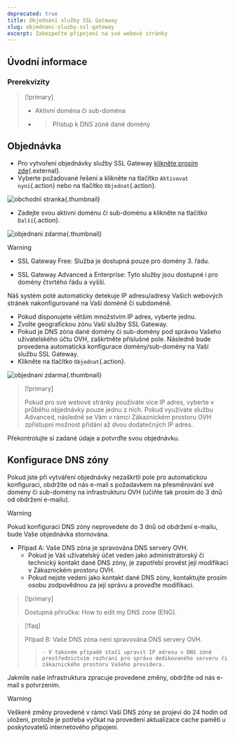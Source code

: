 ```yaml
---
deprecated: true
title: Objednání služby SSL Gateway
slug: objednani-sluzby-ssl-gateway
excerpt: Zabezpečte připojení na své webové stránky
---
```



## Úvodní informace

### Prerekvizity


> [!primary]
>
> - Aktivní doména či sub-doména
>
> - > Přístup k DNS zóně dané domény
> 


## Objednávka

- Pro vytvoření objednávky služby SSL Gateway [klikněte prosím zde](https://www.ovh.cz/ssl-gateway){.external}.
- Vyberte požadované řešení a klikněte na tlačítko `Aktivovat nyní`{.action} nebo na tlačítko `Objednat`{.action}.

![obchodni stranka](images/1-en.png){.thumbnail}

- Zadejte svou aktivní doménu či sub-doménu a klikněte na tlačítko `Další`{.action}.

![objednani zdarma](images/2-en.png){.thumbnail}



> [!warning]
>
> - SSL Gateway Free: Služba je dostupná pouze pro domény 3. řádu.
>
> - SSL Gateway Advanced a Enterprise: Tyto služby jsou dostupné i pro domény čtvrtého řádu a vyšší.
> 


Náš systém poté automaticky detekuje IP adresu/adresy Vašich webových stránek nakonfigurované na Vaší doméně či subdoméně.

- Pokud disponujete větším množstvím IP adres, vyberte jednu.
- Zvolte geografickou zónu Vaší služby SSL Gateway.
- Pokud je DNS zóna dané domény či sub-domény pod správou Vašeho uživatelského účtu OVH, zaškrtněte příslušné pole. Následně bude provedena automatická konfigurace domény/sub-domény na Vaší službu SSL Gateway.
- Klikněte na tlačítko `Objednat`{.action}.


![objednani zdarma](images/3-en.png){.thumbnail}



> [!primary]
>
> Pokud pro své webové stránky používáte více IP adres, vyberte v průběhu objednávky pouze jednu z nich.
> Pokud využíváte službu Advanced, následně se Vám v rámci Zákaznickém prostoru OVH zpřístupní možnost přidání až dvou dodatečných IP adres.
> 

Překontrolujte si zadané údaje a potvrďte svou objednávku.


## Konfigurace DNS zóny

Pokud jste při vytváření objednávky nezaškrtli pole pro automatickou konfiguraci, obdržíte od nás e-mail s požadavkem na přesměrování své domény či sub-domény na infrastrukturu OVH (učiňte tak prosím do 3 dnů od obdržení e-mailu).


> [!warning]
>
> Pokud konfiguraci DNS zóny neprovedete do 3 dnů od obdržení e-mailu, bude Vaše objednávka stornována.
> 

- Případ A: Vaše DNS zóna je spravována DNS servery OVH.
    - Pokud je Váš uživatelský účet veden jako administrátorský či technický kontakt dané DNS zóny, je zapotřebí provést její modifikaci v Zákaznickém prostoru OVH.
    - Pokud nejste vedeni jako kontakt dané DNS zóny, kontaktujte prosím osobu zodpovědnou za její správu a proveďte modifikaci.


> [!primary]
>
> Dostupná příručka: How to edit my DNS zone (ENG).
> 

> [!faq]
>
> Případ B: Vaše DNS zóna není spravována DNS servery OVH.
>> 
>>     - V takovém případě stačí upravit IP adresu v DNS zóně prostřednictvím rozhraní pro správu dedikovaného serveru či zákaznického prostoru Vašeho providera.
>

Jakmile naše infrastruktura zpracuje provedené změny, obdržíte od nás e-mail s potvrzením.



> [!warning]
>
> Veškeré změny provedené v rámci Vaší DNS zóny se projeví do 24 hodin od uložení, protože je potřeba vyčkat na provedení aktualizace cache pamětí u poskytovatelů internetového připojení.
> 